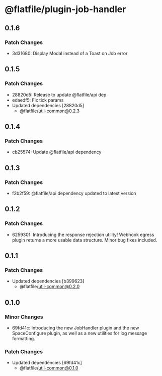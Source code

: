 # @flatfile/plugin-job-handler

## 0.1.6

### Patch Changes

- 3d31680: Display Modal instead of a Toast on Job error

## 0.1.5

### Patch Changes

- 28820d5: Release to update @flatfile/api dep
- edaedf5: Fix tick params
- Updated dependencies [28820d5]
  - @flatfile/util-common@0.2.3

## 0.1.4

### Patch Changes

- cb25574: Update @flatfile/api dependency

## 0.1.3

### Patch Changes

- f2b2f59: @flatfile/api dependency updated to latest version

## 0.1.2

### Patch Changes

- 6259301: Introducing the response rejection utility! Webhook egress plugin returns a more usable data structure. Minor bug fixes included.

## 0.1.1

### Patch Changes

- Updated dependencies [b399623]
  - @flatfile/util-common@0.2.0

## 0.1.0

### Minor Changes

- 69fd41c: Introducing the new JobHandler plugin and the new SpaceConfigure plugin, as well as a new utilities for log message formatting.

### Patch Changes

- Updated dependencies [69fd41c]
  - @flatfile/util-common@0.1.0
